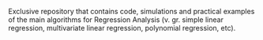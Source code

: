 Exclusive repository that contains code, simulations and practical examples of the main algorithms for Regression Analysis (v. gr. simple linear regression, multivariate linear regression, polynomial regression, etc).
